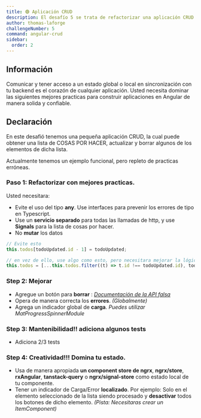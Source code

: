 ```yaml
---
title: 🟢 Aplicación CRUD
description: El desafío 5 se trata de refactorizar una aplicación CRUD.
author: thomas-laforge
challengeNumber: 5
command: angular-crud
sidebar:
  order: 2
---
```


## Información

Comunicar y tener acceso a un estado global o local en sincronización con tu backend es el corazón de cualquier aplicación. Usted necesita dominar las siguientes mejores practicas para construir aplicaciones en Angular de manera solida y confiable.

## Declaración

En este desafió tenemos una pequeña aplicación CRUD, la cual puede obtener una lista de COSAS POR HACER, actualizar y borrar algunos de los elementos de dicha lista.

Actualmente tenemos un ejemplo funcional, pero repleto de practicas erróneas.

### Paso 1: Refactorizar con mejores practicas.

Usted necesitara:

- Evite el uso del tipo **any**. Use interfaces para prevenir los errores de tipo en Typescript.
- Use un **servicio separado** para todas las llamadas de http, y use **Signals** para la lista de cosas por hacer.
- No **mutar** los datos

```typescript
// Evite esto
this.todos[todoUpdated.id - 1] = todoUpdated;

// en vez de ello, use algo como esto, pero necesitara mejorar la lógica de manera que preserve el mismo orden.
this.todos = [...this.todos.filter((t) => t.id !== todoUpdated.id), todoUpdated];
```

### Step 2: Mejorar

- Agregue un botón para **borrar** : _<a href="https://jsonplaceholder.typicode.com/" target="_blank">Documentación de la API falsa</a>_
- Opera de manera correcta los **errores**. _(Globalmente)_
- Agrega un indicador global de **carga**. _Puedes utilizar MatProgressSpinnerModule_

### Step 3: Mantenibilidad!! adiciona algunos tests

- Adiciona 2/3 tests

### Step 4: Creatividad!!! Domina tu estado.

- Usa de manera apropiada **un component store de ngrx**, **ngrx/store**, **rxAngular**, **tanstack-query** o **ngrx/signal-store** como estado local de tu componente.
- Tener un indicador de Carga/Error **localizado**. Por ejemplo: Solo en el elemento seleccionado de la lista siendo procesado y **desactivar** todos los botones de dicho elemento. _(Pista: Necesitaras crear un ItemComponent)_
